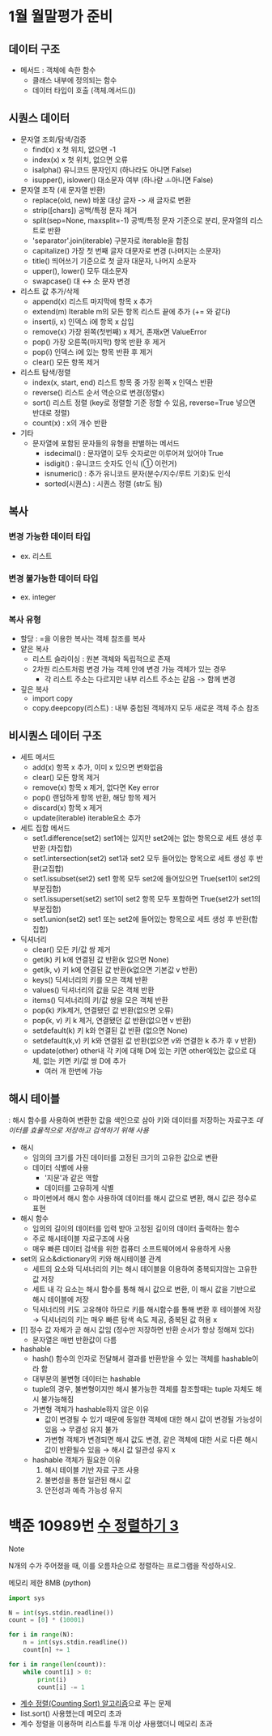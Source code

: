 # 1월 월말평가 준비
## 데이터 구조
- 메서드 : 객체에 속한 함수
	- 클래스 내부에 정의되는 함수
	- 데이터 타입이 호출 (객체.메서드())
## 시퀀스 데이터
- 문자열 조회/탐색/검증
	- find(x) x 첫 위치, 없으면 -1
	- index(x) x 첫 위치, 없으면 오류
	- isalpha() 유니코드 문자인지 (하나라도 아니면 False)
	- isupper(), islower() 대소문자 여부 (하나랃 ㅗ아니면 False)
- 문자열 조작 (새 문자열 반환)
	- replace(old, new) 바꿀 대상 글자 -> 새 글자로 변환
	- strip(\[chars]) 공백/특정 문자 제거
	- split(sep=None, maxsplit=-1) 공백/특정 문자 기준으로 분리, 문자열의 리스트로 반환
	- 'separator'.join(iterable) 구분자로 iterable을 합침
	- capitalize() 가장 첫 번째 글자 대문자로 변경 (나머지는 소문자)
	- title() 띄어쓰기 기준으로 첫 글자 대문자, 나머지 소문자
	- upper(), lower() 모두 대소문자
	- swapcase() 대 ↔ 소 문자 변경
- 리스트 값 추가/삭제
	- append(x) 리스트 마지막에 항목 x 추가
	- extend(m) Iterable m의 모든 항목 리스트 끝에 추가 (+= 와 같다)
	- insert(i, x) 인덱스 i에 항목 x 삽입
	- remove(x) 가장 왼쪽(첫번째) x 제거, 존재x면 ValueError
	- pop() 가장 오른쪽(마지막) 항목 반환 후 제거
	- pop(i) 인덱스 i에 있는 항목 반환 후 제거
	- clear() 모든 항목 제거
- 리스트 탐색/정렬
	- index(x, start, end) 리스트 항목 중 가장 왼쪽 x 인덱스 반환
	- reverse() 리스트 순서 역순으로 변경(정렬x)
	- sort() 리스트 정렬 (key로 정렬할 기준 정할 수 있음, reverse=True 넣으면 반대로 정렬)
	- count(x) : x의 개수 반환
- 기타
	- 문자열에 포함된 문자들의 유형을 판별하는 메서드
		- isdecimal() : 문자열이 모두 숫자로만 이루어져 있어야 True
		- isdigit() : 유니코드 숫자도 인식 (① 이런거)
		- isnumeric() : 추가 유니코드 문자(분수/지수/루트 기호)도 인식
		- sorted(시퀀스) : 시퀀스 정렬 (str도 됨)
## 복사
### 변경 가능한 데이터 타입
- ex. 리스트
### 변경 불가능한 데이터 타입
- ex. integer
### 복사 유형
- 할당 : =을 이용한 복사는 객체 참조를 복사
- 얕은 복사
	- 리스트 슬라이싱 : 원본 객체와 독립적으로 존재
	- 2차원 리스트처럼 변경 가능 객체 안에 변경 가능 객체가 있는 경우
		- 각 리스트 주소는 다르지만 내부 리스트 주소는 같음 -> 함께 변경
- 깊은 복사
	- import copy
	- copy.deepcopy(리스트) : 내부 중첩된 객체까지 모두 새로운 객체 주소 참조
## 비시퀀스 데이터 구조
- 세트 메서드
	- add(x) 항목 x 추가, 이미 x 있으면 변화없음
	- clear() 모든 항목 제거
	- remove(x) 항목 x 제거, 없다면 Key error
	- pop() 랜덤하게 항목 반환, 해당 항목 제거
	- discard(x) 항목 x 제거
	- update(iterable) iterable요소 추가
- 세트 집합 메서드
	- set1.difference(set2) set1에는 있지만 set2에는 없는 항목으로 세트 생성 후 반환 (차집합)
	- set1.intersection(set2) set1과 set2 모두 들어있는 항목으로 세트 생성 후 반환(교집합)
	- set1.issubset(set2) set1 항목 모두 set2에 들어있으면 True(set1이 set2의 부분집합)
	- set1.issuperset(set2) set1이 set2 항목 모두 포함하면 True(set2가 set1의 부분집합)
	- set1.union(set2) set1 또는 set2에 들어있는 항목으로 세트 생성 후 반환(합집합)
- 딕셔너리
	- clear() 모든 키/값 쌍 제거
	- get(k) 키 k에 연결된 값 반환(k 없으면 None)
	- get(k, v) 키 k에 연결된 값 반환(k없으면 기본값 v 반환)
	- keys() 딕셔너리의 키를 모은 객체 반환
	- values() 딕셔너리의 값을 모은 객체 반환
	- items() 딕셔너리의 키/값 쌍을 모은 객체 반환
	- pop(k) 키k제거, 연결됐던 값 반환(없으면 오류)
	- pop(k, v) 키 k 제거, 연결됐던 값 반환(없으면 v 반환)
	- setdefault(k) 키 k와 연결된 값 반환 (없으면 None)
	- setdefault(k,v) 키 k와 연결된 값 반환(없으면 v와 연결한 k 추가 후 v 반환)
	- update(other) other내 각 키에 대해 D에 있는 키면 other에있는 값으로 대체, 없는 키면 키/값 쌍 D에 추가
		- 여러 개 한번에 가능
## 해시 테이블
: 해시 함수를 사용하여 변환한 값을 색인으로 삼아 키와 데이터를 저장하는 자료구조
*데이터를 효율적으로 저장하고 검색하기 위해 사용*
- 해시
	- 임의의 크기를 가진 데이터를 고정된 크기의 고유한 값으로 변환
	- 데이터 식별에 사용
		- '지문'과 같은 역할
		- 데이터를 고유하게 식별
	- 파이썬에서 해시 함수 사용하여 데이터를 해시 값으로 변환, 해시 값은 정수로 표현
- 해시 함수
	- 임의의 길이의 데이터를 입력 받아 고정된 길이의 데이터 출력하는 함수
	- 주로 해시테이블 자료구조에 사용
	- 매우 빠른 데이터 검색을 위한 컴퓨터 소프트웨어에서 유용하게 사용
- set의 요소&dictionary의 키와 해시테이블 관계
	- 세트의 요소와 딕셔너리의 키는 해시 테이블을 이용하여 중복되지않는 고유한 값 저장
	- 세트 내 각 요소는 해시 함수를 통해 해시 값으로 변환, 이 해시 값을 기반으로 해시 테이블에 저장
	- 딕셔너리의 키도 고유해야 하므로 키를 해시함수를 통해 변환 후 테이블에 저장
		→ 딕셔너리의 키는 매우 빠른 탐색 속도 제공, 중복된 값 허용 x
- [!] 정수 값 자체가 곧 해시 값임 (정수만 저장하면 반환 순서가 항상 정해져 있다)
	- 문자열은 매번 반환값이 다름
- hashable
	- hash() 함수의 인자로 전달해서 결과를 반환받을 수 있는 객체를 hashable이라 함
	- 대부분의 불변형 데이터는 hashable
	- tuple의 경우, 불변형이지만 해시 불가능한 객체를 참조할때는 tuple 자체도 해시 불가능해짐
	- 가변형 객체가 hashable하지 않은 이유 
		- 값이 변경될 수 있기 때문에 동일한 객체에 대한 해시 값이 변경될 가능성이 있음 → 무결성 유지 불가
		- 가변형 객체가 변경되면 해시 값도 변경, 같은 객체에 대한 서로 다른 해시 값이 반환될수 있음 → 해시 값 일관성 유지 x
	- hashable 객체가 필요한 이유
		1. 해시 테이블 기반 자료 구조 사용
		2. 불변성을 통한 일관된 해시 값
		3. 안전성과 예측 가능성 유지
# 백준 10989번 [수 정렬하기 3](https://www.acmicpc.net/problem/10989)
>[!NOTE] 
>N개의 수가 주어졌을 때, 이를 오름차순으로 정렬하는 프로그램을 작성하시오.
>
>메모리 제한 8MB (python)
```python
import sys

N = int(sys.stdin.readline())
count = [0] * (10001)

for i in range(N):
    n = int(sys.stdin.readline())
    count[n] += 1

for i in range(len(count)):
    while count[i] > 0:
        print(i)
        count[i] -= 1
```
- [계수 정렬(Counting Sort) 알고리즘](../Algorithm/Counting_Sort.md)으로 푸는 문제
- list.sort() 사용했는데 메모리 초과
- 계수 정렬을 이용하며 리스트를 두개 이상 사용했더니 메모리 초과